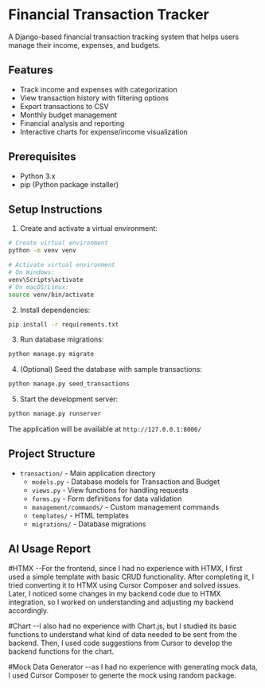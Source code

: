 # Financial Transaction Tracker

A Django-based financial transaction tracking system that helps users manage their income, expenses, and budgets.

## Features

- Track income and expenses with categorization
- View transaction history with filtering options
- Export transactions to CSV
- Monthly budget management
- Financial analysis and reporting
- Interactive charts for expense/income visualization

## Prerequisites

- Python 3.x
- pip (Python package installer)

## Setup Instructions

1. Create and activate a virtual environment:

```bash
# Create virtual environment
python -m venv venv

# Activate virtual environment
# On Windows:
venv\Scripts\activate
# On macOS/Linux:
source venv/bin/activate
```

2. Install dependencies:

```bash
pip install -r requirements.txt
```

3. Run database migrations:

```bash
python manage.py migrate
```

4. (Optional) Seed the database with sample transactions:

```bash
python manage.py seed_transactions
```

5. Start the development server:

```bash
python manage.py runserver
```

The application will be available at `http://127.0.0.1:8000/`

## Project Structure

- `transaction/` - Main application directory
  - `models.py` - Database models for Transaction and Budget
  - `views.py` - View functions for handling requests
  - `forms.py` - Form definitions for data validation
  - `management/commands/` - Custom management commands
  - `templates/` - HTML templates
  - `migrations/` - Database migrations

## AI Usage Report

#HTMX
--For the frontend, since I had no experience with HTMX, I first used a simple template with basic CRUD functionality. After completing it, I tried converting it to HTMX using Cursor Composer and solved issues. Later, I noticed some changes in my backend code due to HTMX integration, so I worked on understanding and adjusting my backend accordingly.

#Chart
--I also had no experience with Chart.js, but I studied its basic functions to understand what kind of data needed to be sent from the backend. Then, I used code suggestions from Cursor to develop the backend functions for the chart.

#Mock Data Generator
--as I had no experience with generating mock data, I used Cursor Composer to generte the mock using random package.
